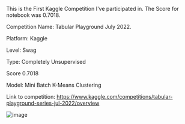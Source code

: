 This is the First Kaggle Competition I've participated in. The Score for notebook was 0.7018. 

Competition Name: Tabular Playground July 2022.

Platform: Kaggle

Level: Swag

Type: Completely Unsupervised

Score 0.7018

Model: Mini Batch K-Means Clustering

Link to competition: https://www.kaggle.com/competitions/tabular-playground-series-jul-2022/overview

![image](https://user-images.githubusercontent.com/95702726/188838510-b93739e0-db34-473b-8d28-9f2a441cda5e.png)
